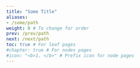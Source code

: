 ```yaml
---
title: "Some Title"
aliases:
- /some/path
weight: 0 # To change for order
prev: /prev/path
next: /next/path
toc: true # For leaf pages
#chapter: true # For nodes pages
#icon: "<b>1. </b>" # Prefix icon for node pages
---
```

